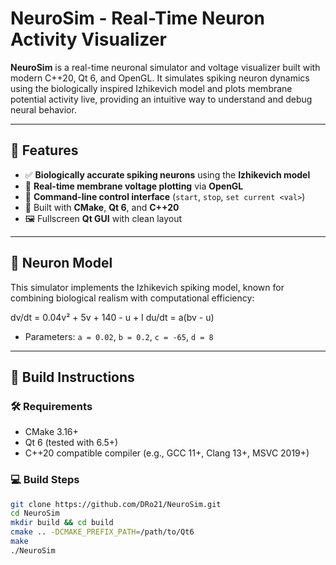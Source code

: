 # NeuroSim - Real-Time Neuron Activity Visualizer

**NeuroSim** is a real-time neuronal simulator and voltage visualizer built with modern C++20, Qt 6, and OpenGL. It simulates spiking neuron dynamics using the biologically inspired Izhikevich model and plots membrane potential activity live, providing an intuitive way to understand and debug neural behavior.

---

## 🔬 Features

- ✅ **Biologically accurate spiking neurons** using the **Izhikevich model**  
- 🎨 **Real-time membrane voltage plotting** via **OpenGL**  
- 💬 **Command-line control interface** (`start`, `stop`, `set current <val>`)  
- 🧰 Built with **CMake**, **Qt 6**, and **C++20**  
- 🖼️ Fullscreen **Qt GUI** with clean layout  

---

## 🧠 Neuron Model

This simulator implements the Izhikevich spiking model, known for combining biological realism with computational efficiency:

dv/dt = 0.04v² + 5v + 140 - u + I
du/dt = a(bv - u)


- Parameters: `a = 0.02`, `b = 0.2`, `c = -65`, `d = 8`

---

## 🔧 Build Instructions

### 🛠 Requirements

- CMake 3.16+  
- Qt 6 (tested with 6.5+)  
- C++20 compatible compiler (e.g., GCC 11+, Clang 13+, MSVC 2019+)  

### 💻 Build Steps

```bash
git clone https://github.com/DRo21/NeuroSim.git
cd NeuroSim
mkdir build && cd build
cmake .. -DCMAKE_PREFIX_PATH=/path/to/Qt6
make
./NeuroSim
